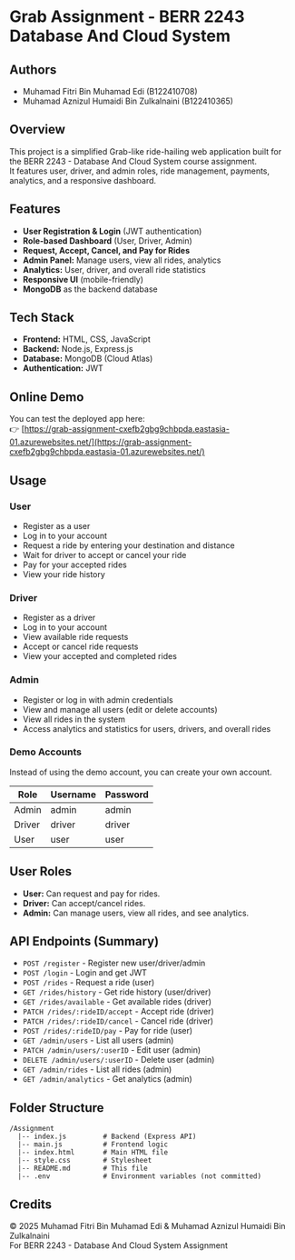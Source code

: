 # Grab Assignment - BERR 2243 Database And Cloud System

## Authors
- Muhamad Fitri Bin Muhamad Edi (B122410708)
- Muhamad Aznizul Humaidi Bin Zulkalnaini (B122410365)

## Overview
This project is a simplified Grab-like ride-hailing web application built for the BERR 2243 - Database And Cloud System course assignment.  
It features user, driver, and admin roles, ride management, payments, analytics, and a responsive dashboard.

## Features
- **User Registration & Login** (JWT authentication)
- **Role-based Dashboard** (User, Driver, Admin)
- **Request, Accept, Cancel, and Pay for Rides**
- **Admin Panel:** Manage users, view all rides, analytics
- **Analytics:** User, driver, and overall ride statistics
- **Responsive UI** (mobile-friendly)
- **MongoDB** as the backend database

## Tech Stack
- **Frontend:** HTML, CSS, JavaScript
- **Backend:** Node.js, Express.js
- **Database:** MongoDB (Cloud Atlas)
- **Authentication:** JWT

## Online Demo
You can test the deployed app here:  
👉 [https://grab-assignment-cxefb2gbg9chbpda.eastasia-01.azurewebsites.net/](https://grab-assignment-cxefb2gbg9chbpda.eastasia-01.azurewebsites.net/)

## Usage

### User
- Register as a user
- Log in to your account
- Request a ride by entering your destination and distance
- Wait for driver to accept or cancel your ride
- Pay for your accepted rides
- View your ride history

### Driver
- Register as a driver
- Log in to your account
- View available ride requests
- Accept or cancel ride requests
- View your accepted and completed rides

### Admin
- Register or log in with admin credentials
- View and manage all users (edit or delete accounts)
- View all rides in the system
- Access analytics and statistics for users, drivers, and overall rides

### Demo Accounts

Instead of using the demo account, you can create your own account.

| Role   | Username | Password  |
|--------|----------|-----------|
| Admin  | admin    | admin     |
| Driver | driver   | driver    |
| User   | user     | user      |

## User Roles

- **User:** Can request and pay for rides.
- **Driver:** Can accept/cancel rides.
- **Admin:** Can manage users, view all rides, and see analytics.

## API Endpoints (Summary)

- `POST /register` - Register new user/driver/admin
- `POST /login` - Login and get JWT
- `POST /rides` - Request a ride (user)
- `GET /rides/history` - Get ride history (user/driver)
- `GET /rides/available` - Get available rides (driver)
- `PATCH /rides/:rideID/accept` - Accept ride (driver)
- `PATCH /rides/:rideID/cancel` - Cancel ride (driver)
- `POST /rides/:rideID/pay` - Pay for ride (user)
- `GET /admin/users` - List all users (admin)
- `PATCH /admin/users/:userID` - Edit user (admin)
- `DELETE /admin/users/:userID` - Delete user (admin)
- `GET /admin/rides` - List all rides (admin)
- `GET /admin/analytics` - Get analytics (admin)

## Folder Structure
```
/Assignment
  |-- index.js         # Backend (Express API)
  |-- main.js          # Frontend logic
  |-- index.html       # Main HTML file
  |-- style.css        # Stylesheet
  |-- README.md        # This file
  |-- .env             # Environment variables (not committed)
```

## Credits

&copy; 2025 Muhamad Fitri Bin Muhamad Edi & Muhamad Aznizul Humaidi Bin Zulkalnaini  
For BERR 2243 - Database And Cloud System Assignment